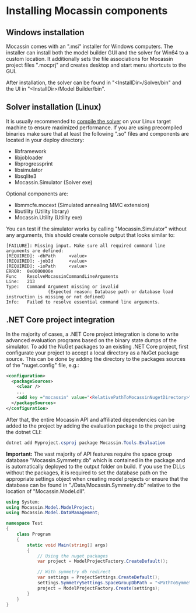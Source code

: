 # Installing Mocassin components

## Windows installation

Mocassin comes with an ".msi" installer for Windows computers. The installer can install both the model builder GUI and the solver for Win64 to a custom location. It additionally sets the file associations for Mocassin project files ".mocprj" and creates desktop and start menu shortcuts to the GUI.

After installation, the solver can be found in "\<InstallDir\>/Solver/bin" and the UI in "\<InstallDir\>/Model Builder/bin".

## Solver installation (Linux)

It is usually recommended to [compile the solver](./building-mocassin.md) on your Linux target machine to ensure maximized performance. If you are using precompiled binaries make sure that at least the following ".so" files and components are located in your deploy directory:

- libframework
- libjobloader
- libprogressprint
- libsimulator
- libsqlite3
- Mocassin.Simulator (Solver exe)

Optional components are:

- libmmcfe.mocext (Simulated annealing MMC extension)
- libutility (Utility library)
- Mocassin.Utility (Utility exe)

You can test if the simulator works by calling "Mocassin.Simulator" without any arguments, this should create console output that looks similar to:

```text
[FAILURE]: Missing input. Make sure all required command line arguments are defined:
[REQUIRED]: -dbPath     <value>
[REQUIRED]: -jobId      <value>
[REQUIRED]: -ioPath     <value>
ERROR:  0x0000000e
Func    ResolveMocassinCommandLineArguments
Line:   213
Type:   Command Argument missing or invalid
                (Expected reason: Database path or database load instruction is missing or not defined)
Info:   Failed to resolve essential command line arguments.
```

## .NET Core project integration

In the majority of cases, a .NET Core project integration is done to write advanced evaluation programs based on the binary state dumps of the simulator. To add the NuGet packages to an existing .NET Core project, first configurate your project to accept a local directory as a NuGet package source. This can be done by adding the directory to the packages sources of the "nuget.config" file, e.g.:

```xml
<configuration>
  <packageSources>
    <clear />
    ...
    <add key ="mocassin" value="<RelativePathToMocassinNugetDirectory>"/>
  </packageSources>
</configuration>
```

After that, the entire Mocassin API and affiliated dependencies can be added to the project by adding the evaluation package to the project using the dotnet CLI:

```powershell
dotnet add Myproject.csproj package Mocassin.Tools.Evaluation
```

**Important:** The vast majority of API features require the space group database "Mocassin.Symmetry.db" which is contained in the package and is automatically deployed to the output folder on build. If you use the DLLs without the packages, it is required to set the database path on the appropriate settings object when creating model projects or ensure that the database can be found in "./Data/Mocassin.Symmetry.db" relative to the location of "Mocassin.Model.dll".

```csharp
using System;
using Mocassin.Model.ModelProject;
using Mocassin.Model.DataManagement;

namespace Test
{
    class Program
    {
        static void Main(string[] args)
        {
            // Using the nuget packages
            var project = ModelProjectFactory.CreateDefault();

            // With symmetry db redirect
            var settings = ProjectSettings.CreateDefault();
            settings.SymmetrySettings.SpaceGroupDbPath = "<PathToSymmetryDb>";
            project = ModelProjectFactory.Create(settings);
        }
    }
}
```
